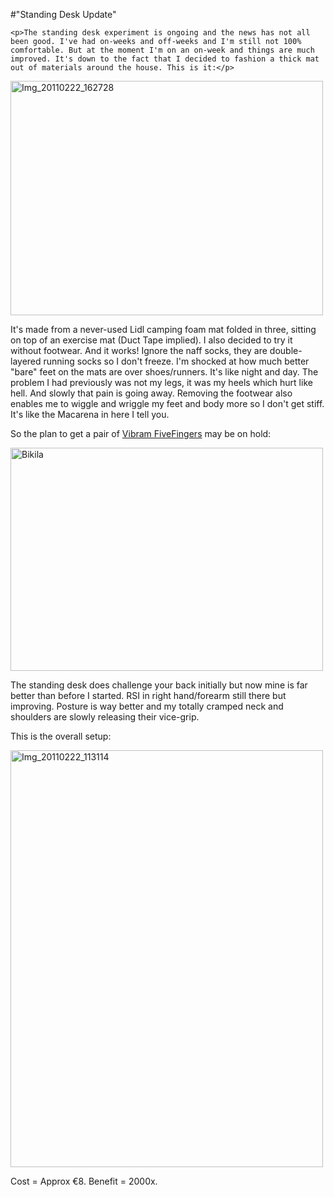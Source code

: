 #"Standing Desk Update"


    <p>The standing desk experiment is ongoing and the news has not all been good. I've had on-weeks and off-weeks and I'm still not 100% comfortable. But at the moment I'm on an on-week and things are much improved. It's down to the fact that I decided to fashion a thick mat out of materials around the house. This is it:</p>
<p><div class='p_embed p_image_embed'>
<a href="http://getfile0.posterous.com/getfile/files.posterous.com/temp-2011-02-23/rmaynHAcEqodfjoiFiwFHigwmxabdFqIvkjglspndiziuFIqfzrjtrEpbBhl/IMG_20110222_162728.jpg.scaled1000.jpg"><img alt="Img_20110222_162728" height="375" src="http://getfile1.posterous.com/getfile/files.posterous.com/temp-2011-02-23/rmaynHAcEqodfjoiFiwFHigwmxabdFqIvkjglspndiziuFIqfzrjtrEpbBhl/IMG_20110222_162728.jpg.scaled500.jpg" width="500" /></a>
</div>
</p>
<p>It's made from a never-used Lidl camping foam mat folded in three, sitting on top of an exercise mat (Duct Tape implied). I also decided to try it without footwear. And it works! Ignore the naff socks, they are double-layered running socks so I don't freeze. I'm shocked at how much better "bare" feet on the mats are over shoes/runners. It's like night and day. The problem I had previously was not my legs, it was my heels which hurt like hell. And slowly that pain is going away. Removing the footwear also enables me to wiggle and wriggle my feet and body more so I don't get stiff. It's like the Macarena in here I tell you.</p>
<p>So the plan to get a pair of <a href="http://www.vibramfivefingers.com/products/Five-Fingers-Bikila-Mens.htm">Vibram FiveFingers</a> may be on hold:</p>
<p><div class='p_embed p_image_embed'>
<a href="http://getfile4.posterous.com/getfile/files.posterous.com/temp-2011-02-23/rzktformJucawCdworrcvzyrsmpDphdnsCjafxfgyequqvmDnxFGdDajjoBC/bikila.jpg.scaled1000.jpg"><img alt="Bikila" height="357" src="http://getfile4.posterous.com/getfile/files.posterous.com/temp-2011-02-23/rzktformJucawCdworrcvzyrsmpDphdnsCjafxfgyequqvmDnxFGdDajjoBC/bikila.jpg.scaled500.jpg" width="500" /></a>
</div>
</p>
<p>The standing desk does challenge your back initially but now mine is far better than before I started. RSI in right hand/forearm still there but improving. Posture is way better and my totally cramped neck and shoulders are slowly releasing their vice-grip.</p>
<p>This is the overall setup:</p>
<p><div class='p_embed p_image_embed'>
<a href="http://getfile8.posterous.com/getfile/files.posterous.com/temp-2011-02-23/soInpGtFAkjgqgykGfAiFidBiwppcCttAgjCkrhfdymrvHfcecdtoDAiExFJ/IMG_20110222_113114.jpg.scaled1000.jpg"><img alt="Img_20110222_113114" height="667" src="http://getfile8.posterous.com/getfile/files.posterous.com/temp-2011-02-23/soInpGtFAkjgqgykGfAiFidBiwppcCttAgjCkrhfdymrvHfcecdtoDAiExFJ/IMG_20110222_113114.jpg.scaled500.jpg" width="500" /></a>
</div>
</p>
<p>Cost = Approx &euro;8. Benefit = 2000x.</p>
<p>&nbsp;</p>
  